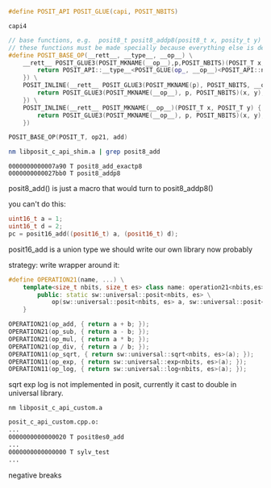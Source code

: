 
```c
#define POSIT_API POSIT_GLUE(capi, POSIT_NBITS)
```
`capi4`

```cpp
// base functions, e.g.  posit8_t posit8_addp8(posit8_t x, posity_t y)
// these functions must be made specially because everything else is defined in terms of them
#define POSIT_BASE_OP(__rett__, __type__, __op__) \
    __rett__ POSIT_GLUE3(POSIT_MKNAME(__op__),p,POSIT_NBITS)(POSIT_T x, POSIT_T y) POSIT_IMPL({ \
        return POSIT_API::__type__<POSIT_GLUE(op_, __op__)<POSIT_API::nbits, POSIT_API::es>>(x, y); \
    }) \
    POSIT_INLINE(__rett__ POSIT_GLUE3(POSIT_MKNAME(p), POSIT_NBITS, __op__)(POSIT_T x, POSIT_T y) { \
        return POSIT_GLUE3(POSIT_MKNAME(__op__), p, POSIT_NBITS)(x, y); \
    }) \
    POSIT_INLINE(__rett__ POSIT_MKNAME(__op__)(POSIT_T x, POSIT_T y) { \
        return POSIT_GLUE3(POSIT_MKNAME(__op__), p, POSIT_NBITS)(x, y); \
    })
```


```cpp
POSIT_BASE_OP(POSIT_T, op21, add)
```

```bash
nm libposit_c_api_shim.a | grep posit8_add
```

```
0000000000007a90 T posit8_add_exactp8
0000000000027bb0 T posit8_addp8
```

posit8_add() is just a macro that would turn to posit8_addp8()

you can't do this:

```cpp
uint16_t a = 1;
uint16_t d = 2;
pc = posit16_add((posit16_t) a, (posit16_t) d);
```
posit16_add is a union type
we should write our own library now probably

strategy: write wrapper around it:

```cpp
#define OPERATION21(name, ...) \
	template<size_t nbits, size_t es> class name: operation21<nbits,es> { \
		public: static sw::universal::posit<nbits, es> \
			op(sw::universal::posit<nbits, es> a, sw::universal::posit<nbits, es> b) __VA_ARGS__ \
	}
```

```cpp
OPERATION21(op_add, { return a + b; });
OPERATION21(op_sub, { return a - b; });
OPERATION21(op_mul, { return a * b; });
OPERATION21(op_div, { return a / b; });
OPERATION11(op_sqrt, { return sw::universal::sqrt<nbits, es>(a); });
OPERATION11(op_exp, { return sw::universal::exp<nbits, es>(a); });
OPERATION11(op_log, { return sw::universal::log<nbits, es>(a); });
```

sqrt exp log is not implemented in posit, currently it cast to double in universal library.


`nm libposit_c_api_custom.a`

```bash
posit_c_api_custom.cpp.o:
...
0000000000000020 T posit8es0_add
...
0000000000000000 T sylv_test
...
```

negative breaks